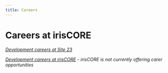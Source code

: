 ```yaml
---
title: Careers
---
```


Careers at irisCORE
===================

*[Development careers at Site 23](https://forms.gle/MVAxHKiXmNxG1JEN6)*

*[Development careers at irisCORE]()* *- irisCORE is not currently offering carer opportunities*